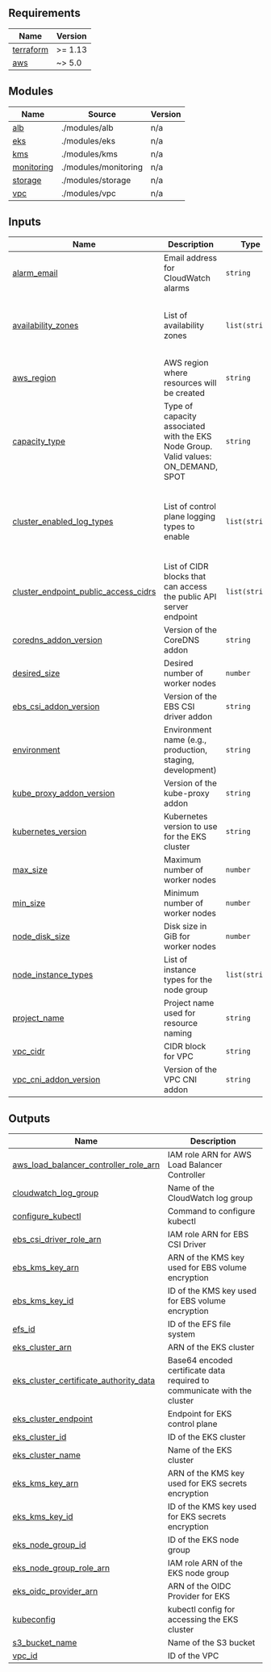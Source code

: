 <!-- BEGIN_TF_DOCS -->
## Requirements

| Name | Version |
|------|---------|
| <a name="requirement_terraform"></a> [terraform](#requirement\_terraform) | >= 1.13 |
| <a name="requirement_aws"></a> [aws](#requirement\_aws) | ~> 5.0 |

## Modules

| Name | Source | Version |
|------|--------|---------|
| <a name="module_alb"></a> [alb](#module\_alb) | ./modules/alb | n/a |
| <a name="module_eks"></a> [eks](#module\_eks) | ./modules/eks | n/a |
| <a name="module_kms"></a> [kms](#module\_kms) | ./modules/kms | n/a |
| <a name="module_monitoring"></a> [monitoring](#module\_monitoring) | ./modules/monitoring | n/a |
| <a name="module_storage"></a> [storage](#module\_storage) | ./modules/storage | n/a |
| <a name="module_vpc"></a> [vpc](#module\_vpc) | ./modules/vpc | n/a |

## Inputs

| Name | Description | Type | Default | Required |
|------|-------------|------|---------|:--------:|
| <a name="input_alarm_email"></a> [alarm\_email](#input\_alarm\_email) | Email address for CloudWatch alarms | `string` | `""` | no |
| <a name="input_availability_zones"></a> [availability\_zones](#input\_availability\_zones) | List of availability zones | `list(string)` | <pre>[<br/>  "us-east-1a",<br/>  "us-east-1b",<br/>  "us-east-1c"<br/>]</pre> | no |
| <a name="input_aws_region"></a> [aws\_region](#input\_aws\_region) | AWS region where resources will be created | `string` | `"us-east-1"` | no |
| <a name="input_capacity_type"></a> [capacity\_type](#input\_capacity\_type) | Type of capacity associated with the EKS Node Group. Valid values: ON\_DEMAND, SPOT | `string` | `"ON_DEMAND"` | no |
| <a name="input_cluster_enabled_log_types"></a> [cluster\_enabled\_log\_types](#input\_cluster\_enabled\_log\_types) | List of control plane logging types to enable | `list(string)` | <pre>[<br/>  "api",<br/>  "audit",<br/>  "authenticator",<br/>  "controllerManager",<br/>  "scheduler"<br/>]</pre> | no |
| <a name="input_cluster_endpoint_public_access_cidrs"></a> [cluster\_endpoint\_public\_access\_cidrs](#input\_cluster\_endpoint\_public\_access\_cidrs) | List of CIDR blocks that can access the public API server endpoint | `list(string)` | <pre>[<br/>  "0.0.0.0/0"<br/>]</pre> | no |
| <a name="input_coredns_addon_version"></a> [coredns\_addon\_version](#input\_coredns\_addon\_version) | Version of the CoreDNS addon | `string` | `"v1.11.1-eksbuild.9"` | no |
| <a name="input_desired_size"></a> [desired\_size](#input\_desired\_size) | Desired number of worker nodes | `number` | `2` | no |
| <a name="input_ebs_csi_addon_version"></a> [ebs\_csi\_addon\_version](#input\_ebs\_csi\_addon\_version) | Version of the EBS CSI driver addon | `string` | `"v1.31.0-eksbuild.1"` | no |
| <a name="input_environment"></a> [environment](#input\_environment) | Environment name (e.g., production, staging, development) | `string` | `"production"` | no |
| <a name="input_kube_proxy_addon_version"></a> [kube\_proxy\_addon\_version](#input\_kube\_proxy\_addon\_version) | Version of the kube-proxy addon | `string` | `"v1.30.0-eksbuild.3"` | no |
| <a name="input_kubernetes_version"></a> [kubernetes\_version](#input\_kubernetes\_version) | Kubernetes version to use for the EKS cluster | `string` | `"1.34"` | no |
| <a name="input_max_size"></a> [max\_size](#input\_max\_size) | Maximum number of worker nodes | `number` | `4` | no |
| <a name="input_min_size"></a> [min\_size](#input\_min\_size) | Minimum number of worker nodes | `number` | `1` | no |
| <a name="input_node_disk_size"></a> [node\_disk\_size](#input\_node\_disk\_size) | Disk size in GiB for worker nodes | `number` | `20` | no |
| <a name="input_node_instance_types"></a> [node\_instance\_types](#input\_node\_instance\_types) | List of instance types for the node group | `list(string)` | <pre>[<br/>  "t3.medium"<br/>]</pre> | no |
| <a name="input_project_name"></a> [project\_name](#input\_project\_name) | Project name used for resource naming | `string` | `"cloud-solutions"` | no |
| <a name="input_vpc_cidr"></a> [vpc\_cidr](#input\_vpc\_cidr) | CIDR block for VPC | `string` | `"10.0.0.0/16"` | no |
| <a name="input_vpc_cni_addon_version"></a> [vpc\_cni\_addon\_version](#input\_vpc\_cni\_addon\_version) | Version of the VPC CNI addon | `string` | `"v1.18.1-eksbuild.3"` | no |

## Outputs

| Name | Description |
|------|-------------|
| <a name="output_aws_load_balancer_controller_role_arn"></a> [aws\_load\_balancer\_controller\_role\_arn](#output\_aws\_load\_balancer\_controller\_role\_arn) | IAM role ARN for AWS Load Balancer Controller |
| <a name="output_cloudwatch_log_group"></a> [cloudwatch\_log\_group](#output\_cloudwatch\_log\_group) | Name of the CloudWatch log group |
| <a name="output_configure_kubectl"></a> [configure\_kubectl](#output\_configure\_kubectl) | Command to configure kubectl |
| <a name="output_ebs_csi_driver_role_arn"></a> [ebs\_csi\_driver\_role\_arn](#output\_ebs\_csi\_driver\_role\_arn) | IAM role ARN for EBS CSI Driver |
| <a name="output_ebs_kms_key_arn"></a> [ebs\_kms\_key\_arn](#output\_ebs\_kms\_key\_arn) | ARN of the KMS key used for EBS volume encryption |
| <a name="output_ebs_kms_key_id"></a> [ebs\_kms\_key\_id](#output\_ebs\_kms\_key\_id) | ID of the KMS key used for EBS volume encryption |
| <a name="output_efs_id"></a> [efs\_id](#output\_efs\_id) | ID of the EFS file system |
| <a name="output_eks_cluster_arn"></a> [eks\_cluster\_arn](#output\_eks\_cluster\_arn) | ARN of the EKS cluster |
| <a name="output_eks_cluster_certificate_authority_data"></a> [eks\_cluster\_certificate\_authority\_data](#output\_eks\_cluster\_certificate\_authority\_data) | Base64 encoded certificate data required to communicate with the cluster |
| <a name="output_eks_cluster_endpoint"></a> [eks\_cluster\_endpoint](#output\_eks\_cluster\_endpoint) | Endpoint for EKS control plane |
| <a name="output_eks_cluster_id"></a> [eks\_cluster\_id](#output\_eks\_cluster\_id) | ID of the EKS cluster |
| <a name="output_eks_cluster_name"></a> [eks\_cluster\_name](#output\_eks\_cluster\_name) | Name of the EKS cluster |
| <a name="output_eks_kms_key_arn"></a> [eks\_kms\_key\_arn](#output\_eks\_kms\_key\_arn) | ARN of the KMS key used for EKS secrets encryption |
| <a name="output_eks_kms_key_id"></a> [eks\_kms\_key\_id](#output\_eks\_kms\_key\_id) | ID of the KMS key used for EKS secrets encryption |
| <a name="output_eks_node_group_id"></a> [eks\_node\_group\_id](#output\_eks\_node\_group\_id) | ID of the EKS node group |
| <a name="output_eks_node_group_role_arn"></a> [eks\_node\_group\_role\_arn](#output\_eks\_node\_group\_role\_arn) | IAM role ARN of the EKS node group |
| <a name="output_eks_oidc_provider_arn"></a> [eks\_oidc\_provider\_arn](#output\_eks\_oidc\_provider\_arn) | ARN of the OIDC Provider for EKS |
| <a name="output_kubeconfig"></a> [kubeconfig](#output\_kubeconfig) | kubectl config for accessing the EKS cluster |
| <a name="output_s3_bucket_name"></a> [s3\_bucket\_name](#output\_s3\_bucket\_name) | Name of the S3 bucket |
| <a name="output_vpc_id"></a> [vpc\_id](#output\_vpc\_id) | ID of the VPC |
<!-- END_TF_DOCS -->